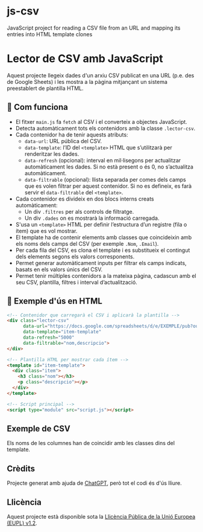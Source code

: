 # js-csv
JavaScript project for reading a CSV file from an URL and mapping its entries into HTML template clones

# Lector de CSV amb JavaScript

Aquest projecte llegeix dades d'un arxiu CSV publicat en una URL (p.e. des de Google Sheets) i les mostra a la pàgina mitjançant un sistema preestablert de plantilla HTML.

## 🔧 Com funciona

- El fitxer `main.js` fa `fetch` al CSV i el converteix a objectes JavaScript.
- Detecta automàticament tots els contenidors amb la classe `.lector-csv`.
- Cada contenidor ha de tenir aquests atributs:
  - `data-url`: URL pública del CSV.
  - `data-template`: l’ID del `<template>` HTML que s’utilitzarà per renderitzar les dades.
  - `data-refresh` (opcional): interval en mil·lisegons per actualitzar automàticament les dades. Si no està present o és 0, no s’actualitza automàticament.
  - `data-filtrable` (opcional): llista separada per comes dels camps que es volen filtrar per aquest contenidor. Si no es defineix, es farà servir el `data-filtrable` del `<template>`.
- Cada contenidor es divideix en dos blocs interns creats automàticament:
  - Un div `.filtres` per als controls de filtratge.
  - Un div `.dades` on es mostrarà la informació carregada.
- S'usa un `<template>` HTML per definir l’estructura d’un registre (fila o ítem) que es vol mostrar.
- El template ha de contenir elements amb classes que coincideixin amb els noms dels camps del CSV (per exemple `.Nom`, `.Email`).
- Per cada fila del CSV, es clona el template i es substitueix el contingut dels elements segons els valors corresponents.
- Permet generar automàticament inputs per filtrar els camps indicats, basats en els valors únics del CSV.
- Permet tenir múltiples contenidors a la mateixa pàgina, cadascun amb el seu CSV, plantilla, filtres i interval d’actualització.

## 🧪 Exemple d'ús en HTML

```html
<!-- Contenidor que carregarà el CSV i aplicarà la plantilla -->
<div class="lector-csv"
      data-url="https://docs.google.com/spreadsheets/d/e/EXEMPLE/pub?output=csv"
      data-template="item-template"
      data-refresh="5000"
      data-filtrable="nom,descripcio">
</div>

<!-- Plantilla HTML per mostrar cada ítem -->
<template id="item-template">
  <div class="item">
    <h3 class="nom"></h3>
    <p class="descripcio"></p>
  </div>
</template>

<!-- Script principal -->
<script type="module" src="script.js"></script>
```

## Exemple de CSV

Els noms de les columnes han de coincidir amb les classes dins del template.

## Crèdits

Projecte generat amb ajuda de [ChatGPT](https://chat.openai.com), però tot el codi és d'ús lliure.

## Llicència

Aquest projecte està disponible sota la [Llicència Pública de la Unió Europea (EUPL) v1.2](https://joinup.ec.europa.eu/collection/eupl/eupl-text-eupl-12).
